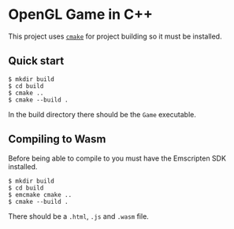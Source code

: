 # OpenGL Game in C++

This project uses [`cmake`](https://cmake.org/download/) for project building so it must be installed.

## Quick start

```console
$ mkdir build
$ cd build
$ cmake ..
$ cmake --build .
```

In the build directory there should be the `Game` executable.

## Compiling to Wasm

Before being able to compile to you must have the Emscripten SDK installed.

```console
$ mkdir build
$ cd build
$ emcmake cmake ..
$ cmake --build .
```

There should be a `.html`, `.js` and `.wasm` file.